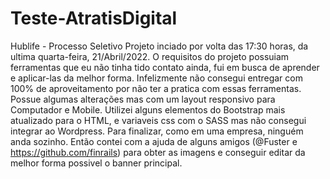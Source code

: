 # Teste-AtratisDigital
Hublife - Processo Seletivo 
Projeto inciado por volta das 17:30 horas, da ultima quarta-feira, 21/Abril/2022.
O requisitos do projeto possuiam ferramentas que eu não tinha tido contato ainda, fui em busca de aprender e aplicar-las da melhor forma.
Infelizmente não consegui entregar com 100% de aproveitamento por não ter a pratica com essas ferramentas. Possue algumas alterações mas com um layout responsivo para Computador e Mobile.
Utilizei alguns elementos do Bootstrap mais atualizado para o HTML, e variaveis css com o SASS mas não consegui integrar ao Wordpress.
Para finalizar, como em uma empresa, ninguém anda sozinho. Então contei com a ajuda de alguns amigos (@Fuster e https://github.com/finrails) para obter as imagens e conseguir editar da melhor forma possivel o banner principal. 
